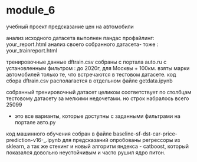 # module_6
учебный проект
предсказание цен на автомобили

анализ исходного датасета выполнен пандас профайлинг: your_report.html
анализ своего собранного датасета- тоже : your_trainreport.html

тренировочные данные dftrain.csv собраны с портала auto.ru с установленным фильтром : до 2020г, для Москвы + 100км.
взяты марки автомобилей только те, что встречаются в тестовом датасете.
код сбора dftrain.csv располагается в отдельном файле getdata.ipynb

собранный тренировочный датасет целиком соответствует по столбцам тестовому датасету за мелкими недочетами.
но строк набралось всего 25099
- это все варианты, которые доступны с заданными фильтрами на портале авто.ру

код машинного обучения собран в файле baseline-sf-dst-car-price-prediction-v16-_.ipynb
для предсказаний опробованы регрессоры из sklearn,
а так же стекинг и новый алгоритм яндекса - catboost, который показался довольно неустойчивым и часто рушил ядро питон.
 
